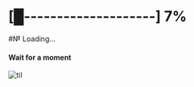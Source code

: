# [█--------------------] 7%
#№ Loading... 
#### Wait for a moment




![til](https://media3.giphy.com/media/v1.Y2lkPTc5MGI3NjExanZpMHlveXQ4MmdsZ2tsaWQwdDhjeTV2cG93emJ4Nnp2MW83NW9weCZlcD12MV9pbnRlcm5hbF9naWZfYnlfaWQmY3Q9Zw/sSgvbe1m3n93G/200w.webp)

